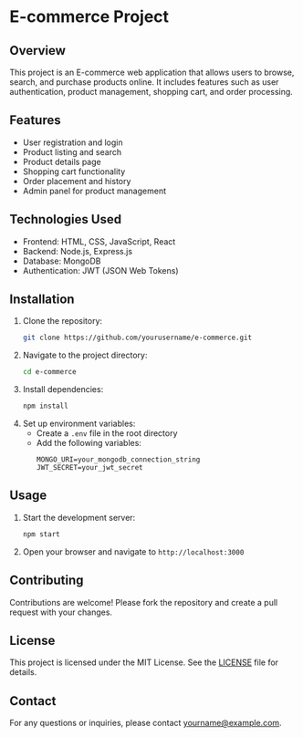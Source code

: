 # E-commerce Project

## Overview
This project is an E-commerce web application that allows users to browse, search, and purchase products online. It includes features such as user authentication, product management, shopping cart, and order processing.

## Features
- User registration and login
- Product listing and search
- Product details page
- Shopping cart functionality
- Order placement and history
- Admin panel for product management

## Technologies Used
- Frontend: HTML, CSS, JavaScript, React
- Backend: Node.js, Express.js
- Database: MongoDB
- Authentication: JWT (JSON Web Tokens)

## Installation
1. Clone the repository:
    ```bash
    git clone https://github.com/yourusername/e-commerce.git
    ```
2. Navigate to the project directory:
    ```bash
    cd e-commerce
    ```
3. Install dependencies:
    ```bash
    npm install
    ```
4. Set up environment variables:
    - Create a `.env` file in the root directory
    - Add the following variables:
        ```
        MONGO_URI=your_mongodb_connection_string
        JWT_SECRET=your_jwt_secret
        ```

## Usage
1. Start the development server:
    ```bash
    npm start
    ```
2. Open your browser and navigate to `http://localhost:3000`

## Contributing
Contributions are welcome! Please fork the repository and create a pull request with your changes.

## License
This project is licensed under the MIT License. See the [LICENSE](LICENSE) file for details.

## Contact
For any questions or inquiries, please contact [yourname@example.com](mailto:yourname@example.com).

